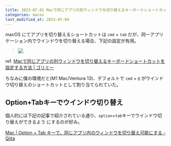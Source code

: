 ```yaml
---
title: 2023-07-01 Macで同じアプリの別ウィンドウを切り替えるキーボードショートカット
categories: macos
last_modified_at: 2023-07-04
---
```


macOS にてアプリを切り替えるショートカットは `cmd` + `tab` だが、同一アプリケーション内でウインドウを切り替える場合、下記の設定が有用。

> ![](https://gori.me/uploads/2014/01/Change-Keyboard-Shorcuts-01-2.jpg)

ref. [Macで同じアプリの別ウィンドウを切り替えるキーボードショートカットを設定する方法 \| ゴリミー](https://gori.me/mac/mac-tips/45234)

ちなみに僕の環境だと(M1 Mac/Ventura 13)、デフォルトで `cmd` + `@` がウインドウ切り替えのショートカットとして割り当てられていた。

## Option+Tabキーでウインドウ切り替え

個人的には下記の記事で紹介されている通り、`option`+`tab`キーでウインドウ切り替えができるよう にするのが好み。

[Mac \| Option + Tab キーで、同じアプリ内のウィンドウを切り替え可能にする - Qiita](https://qiita.com/Yinaura/items/10fe5fe0cb0a795a0f58)
